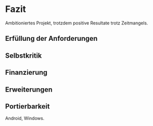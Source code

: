 # Fazit

Ambitioniertes Projekt,
trotzdem positive Resultate trotz Zeitmangels.

## Erfüllung der Anforderungen

## Selbstkritik

## Finanzierung

## Erweiterungen

## Portierbarkeit

Android, Windows.
